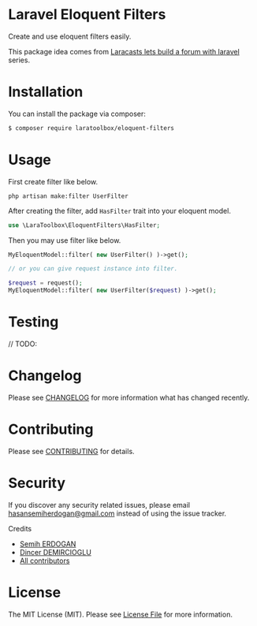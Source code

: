 # Laravel Eloquent Filters

Create and use eloquent filters easily.

This package idea comes from [Laracasts lets build a forum with laravel](https://laracasts.com/series/lets-build-a-forum-with-laravel) series. 

# Installation

You can install the package via composer:

```bash
$ composer require laratoolbox/eloquent-filters
```

# Usage

First create filter like below.

```shell
php artisan make:filter UserFilter
```

After creating the filter, add `HasFilter` trait into your eloquent model.

```php
use \LaraToolbox\EloquentFilters\HasFilter;
```

Then you may use filter like below.

```php
MyEloquentModel::filter( new UserFilter() )->get();

// or you can give request instance into filter.

$request = request();
MyEloquentModel::filter( new UserFilter($request) )->get();
```

# Testing

// TODO:

# Changelog

Please see [CHANGELOG](CHANGELOG.md) for more information what has changed recently.

# Contributing

Please see [CONTRIBUTING](CONTRIBUTING.md) for details.

# Security

If you discover any security related issues, please email hasansemiherdogan@gmail.com instead of using the issue tracker.

 Credits

- [Semih ERDOGAN](https://github.com/laratoolbox)
- [Dincer DEMIRCIOGLU](https://github.com/dinncer)
- [All contributors](https://github.com/laratoolbox/database-viewer/graphs/contributors)

# License

The MIT License (MIT). Please see [License File](LICENSE.md) for more information.

